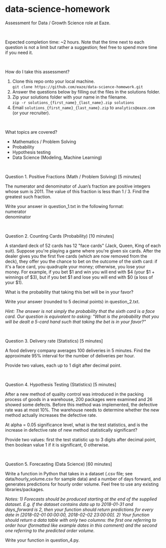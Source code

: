 # data-science-homework

Assessment for Data / Growth Science role at Eaze.

<br />

Expected completion time: ~2 hours. Note that the time next to each question is not a limit but rather a suggestion; feel free to spend more time if you need it.

<br />

How do I take this assessment?
  1. Clone this repo onto your local machine.  
      ```git clone https://github.com/eaze/data-science-homework.git```
  2. Answer the questions below by filling out the files in the solutions folder.  
  3. Zip your solutions folder with your name in the filename.  
      ```zip -r solutions_{first_name}_{last_name}.zip solutions```  
  4. Email ```solutions_{first_name}_{last_name}.zip``` to ```analytics@eaze.com``` (or your recruiter).
      
<br />

What topics are covered?
  - Mathematics / Problem Solving
  - Probability
  - Hypothesis testing
  - Data Science (Modeling, Machine Learning)

<br />

Question 1. Positive Fractions (Math / Problem Solving) [5 minutes]

The numerator and denominator of Juan’s fraction are positive integers whose 
sum is 2011. The value of this fraction is less than 1 / 3. Find the greatest
such fraction.

Write your answer in question_1.txt in the following format:  
numerator  
denominator

<br />

Question 2. Counting Cards (Probability) [10 minutes]

A standard deck of 52 cards has 12 "face cards" (Jack, Queen, King of each suit).
Suppose you're playing a game where you're given six cards. After the dealer gives
you the first five cards (which are now removed from the deck), they offer
you the chance to bet on the outcome of the sixth card: if it's a face card, you 
quadruple your money; otherwise, you lose your money. For example, if you bet $1 and 
win you will end with $4 (your $1 + winnings of $3), but if you bet $1 and lose you
will end with $0 (a loss of your $1).

What is the probability that taking this bet will be in your favor?

Write your answer (rounded to 5 decimal points) in question_2.txt.

*Hint: The answer is not simply the probability that the sixth card is a face card. Our question is equivalent to asking: "What is the probability that you will be dealt a 5-card hand such that taking the bet is in your favor?"*

<br />

Question 3. Delivery rate (Statistics) [5 minutes]

A food delivery company averages 100 deliveries in 5 minutes. Find the approximate 95% interval for the number of deliveries per hour. 

Provide two values, each up to 1 digit after decimal point.

<br />

Question 4. Hypothesis Testing (Statistics) [5 minutes]

After a new method of quality control was introduced in the packing process of goods in a warehouse,
200 packages were examined and 26 showed some defects. Before this method was implemented,
the defective rate was at most 10%. The warehouse needs to determine whether the new method actually increases the defective rate.

At alpha = 0.05 significance level, what is the test statistics, and is the increase in defective rate of new method statistically significant? 

Provide two values: first the test statistic up to 3 digits after decimal point, then boolean value 1 if it is significant, 0 otherwise.

<br />

Question 5. Forecasting (Data Science) [60 minutes]

Write a function in Python that takes in a dataset (.csv file; see data/hourly_volume.csv for sample data)
and a number of days forward, and generates predictions for hourly
order volume. Feel free to use any existing libraries/packages.

*Notes: 1) Forecasts should be produced starting at the end of the supplied dataset. E.g. if the dataset contains data up to 2018-01-31 and days_forward is 2, then your function should return predictions for every date in [2018-02-01 00:00:00, 2018-02-02 23:00:00]. 2) Your function should return a data table with only two columns: the first one referring to order hour (formatted like example dates in this comment) and the second one referring to the predicted order volume.*

Write your function in question_4.py.

<br />

<br />
